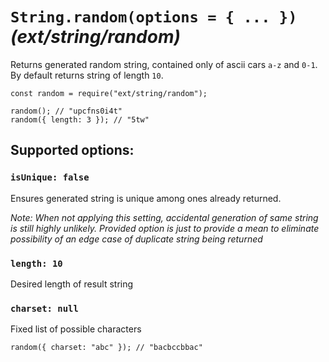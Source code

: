 <h1 id="%60string.randomoptions-%3D-%7B-...-%7D%60-_ext%2Fstring%2Frandom_"><code>String.random(options = { ... })</code> <em>(ext/string/random)</em></h1>

<p>Returns generated random string, contained only of ascii cars <code>a-z</code> and <code>0-1</code>.
By default returns string of length <code>10</code>.</p>

<pre><code class="javascript">const random = require("ext/string/random");

random(); // "upcfns0i4t"
random({ length: 3 }); // "5tw"
</code></pre>

<h2 id="supported-options%3A">Supported options:</h2>

<h3 id="%60isunique%3A-false%60"><code>isUnique: false</code></h3>

<p>Ensures generated string is unique among ones already returned.</p>

<p><em>Note: When not applying this setting, accidental generation of same string is still highly unlikely. Provided option is just to provide a mean to eliminate possibility of an edge case of duplicate string being returned</em></p>

<h3 id="%60length%3A-10%60"><code>length: 10</code></h3>

<p>Desired length of result string</p>

<h3 id="%60charset%3A-null%60"><code>charset: null</code></h3>

<p>Fixed list of possible characters</p>

<pre><code class="javascript">random({ charset: "abc" }); // "bacbccbbac"
</code></pre>

